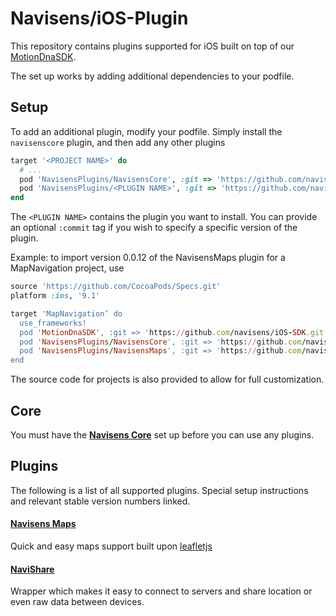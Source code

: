 # Navisens/iOS-Plugin

This repository contains plugins supported for iOS built on top of our [MotionDnaSDK](https://github.com/navisens/iOS-SDK).

The set up works by adding additional dependencies to your podfile.

## Setup

To add an additional plugin, modify your podfile. Simply install the `navisenscore` plugin, and then add any other plugins

```ruby
target '<PROJECT NAME>' do
  # ...
  pod 'NavisensPlugins/NavisensCore', :git => 'https://github.com/navisens/iOS-Plugin.git', :branch => 'repositories'
  pod 'NavisensPlugins/<PLUGIN NAME>', :git => 'https://github.com/navisens/iOS-Plugin.git', :branch => 'repositories'
end
```

The `<PLUGIN NAME>` contains the plugin you want to install. You can provide an optional `:commit` tag if you wish to specify a specific version of the plugin.

Example: to import version 0.0.12 of the NavisensMaps plugin for a MapNavigation project, use

```ruby
source 'https://github.com/CocoaPods/Specs.git'
platform :ios, '9.1'

target 'MapNavigation’ do
  use_frameworks!
  pod 'MotionDnaSDK', :git => 'https://github.com/navisens/iOS-SDK.git'
  pod 'NavisensPlugins/NavisensCore', :git => 'https://github.com/navisens/iOS-Plugin.git', :branch => 'repositories', :commit => 'cefe3a0b77'
  pod 'NavisensPlugins/NavisensMaps', :git => 'https://github.com/navisens/iOS-Plugin.git', :branch => 'repositories', :commit => 'cefe3a0b77'
end
```

The source code for projects is also provided to allow for full customization.

## Core

You must have the **[Navisens Core](navisenscore)** set up before you can use any plugins.

## Plugins

The following is a list of all supported plugins. Special setup instructions and relevant stable version numbers linked.

#### [Navisens Maps](navisensmaps)

Quick and easy maps support built upon [leafletjs](http://leafletjs.com)

#### [NaviShare](navishare)

Wrapper which makes it easy to connect to servers and share location or even raw data between devices.
